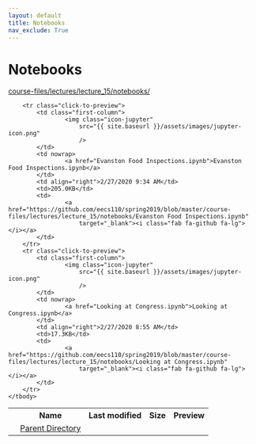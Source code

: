 ```yaml
---
layout: default
title: Notebooks
nav_exclude: True
---
```


# Notebooks

[course-files/lectures/lecture_15/notebooks/](.)

<table class="tbl-files">
    <tbody>
        <tr>
            <th valign="top"></th>
            <th>Name</th>
            <th>Last modified</th>
            <th>Size</th>
            <th>Preview</th>
        </tr>
        <tr>
            <td valign="top">
                <i class="fa fa-folder-open"></i>
            </td>
            <td><a href="../">Parent Directory</a></td>
            <td>&nbsp;</td>
            <td>&nbsp;</td>
            <td>&nbsp;</td>
        </tr>

        <tr class="click-to-preview">
            <td class="first-column">
                    <img class="icon-jupyter"
                        src="{{ site.baseurl }}/assets/images/jupyter-icon.png"
                        />
            </td>
            <td nowrap>
                    <a href="Evanston Food Inspections.ipynb">Evanston Food Inspections.ipynb</a>
            </td>
            <td align="right">2/27/2020 9:34 AM</td>
            <td>205.0KB</td>
            <td>
                    <a href="https://github.com/eecs110/spring2019/blob/master/course-files/lectures/lecture_15/notebooks/Evanston Food Inspections.ipynb"
                        target="_blank"><i class="fab fa-github fa-lg"></i></a>
            </td>
        </tr>
        <tr class="click-to-preview">
            <td class="first-column">
                    <img class="icon-jupyter"
                        src="{{ site.baseurl }}/assets/images/jupyter-icon.png"
                        />
            </td>
            <td nowrap>
                    <a href="Looking at Congress.ipynb">Looking at Congress.ipynb</a>
            </td>
            <td align="right">2/27/2020 8:55 AM</td>
            <td>17.3KB</td>
            <td>
                    <a href="https://github.com/eecs110/spring2019/blob/master/course-files/lectures/lecture_15/notebooks/Looking at Congress.ipynb"
                        target="_blank"><i class="fab fa-github fa-lg"></i></a>
            </td>
        </tr>
    </tbody>
</table>

